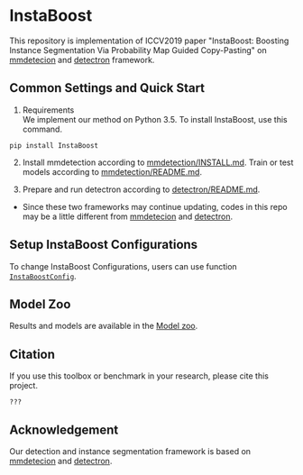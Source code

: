 # InstaBoost

This repository is implementation of ICCV2019 paper "InstaBoost: Boosting Instance Segmentation Via Probability Map Guided Copy-Pasting" on [mmdetecion](https://github.com/open-mmlab/mmdetection) and [detectron](https://github.com/roytseng-tw/Detectron.pytorch) framework. 

## Common Settings and Quick Start

1. Requirements  
We implement our method on Python 3.5. To install InstaBoost, use this command. 

```
pip install InstaBoost
```

2. Install mmdetection according to [mmdetection/INSTALL.md](mmdetection/INSTALL.md). Train or test models according to [mmdetection/README.md](mmdetection/README.md). 

3. Prepare and run detectron according to [detectron/README.md](detectron/README.md).  

* Since these two frameworks may continue updating, codes in this repo may be a little different from [mmdetecion](https://github.com/open-mmlab/mmdetection) and [detectron](https://github.com/roytseng-tw/Detectron.pytorch).

## Setup InstaBoost Configurations

To change InstaBoost Configurations, users can use function [`InstaBoostConfig`](https://github.com/GothicAi/InstaBoost-pypi#instaboostconfig).

## Model Zoo

Results and models are available in the [Model zoo](MODEL_ZOO.md).

## Citation

If you use this toolbox or benchmark in your research, please cite this project.

```
???
```


## Acknowledgement

Our detection and instance segmentation framework is based on [mmdetecion](https://github.com/open-mmlab/mmdetection) and [detectron](https://github.com/roytseng-tw/Detectron.pytorch).